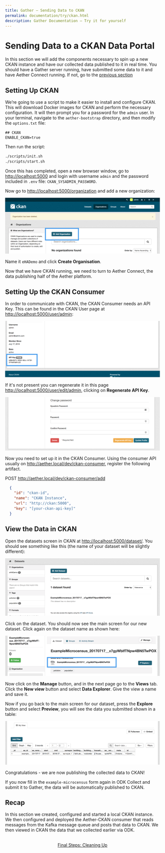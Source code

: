 ```yaml
---
title: Gather – Sending Data to CKAN
permalink: documentation/try/ckan.html
description: Gather Documentation – Try it for yourself
---
```


# Sending Data to a CKAN Data Portal

In this section we will add the components necessary to spin up a new CKAN instance and have our collected data published to it in real time.  You should have a Gather server running, have submitted some data to it and have Aether Connect running.  If not, go to the [previous section](aether-connect)

## Setting Up CKAN

We’re going to use a script to make it easier to install and configure CKAN. This will download Docker images for CKAN and perform the necessary configuration. It will then prompt you for a password for the `admin` user. In your terminal, navigate to the `aether-bootstrap` directory, and then modify the `options.txt` file:

```text
## CKAN
ENABLE_CKAN=true
```

Then run the script:

```bash
./scripts/init.sh
./scripts/start.sh
```

Once this has completed, open a new browser window, go to <http://localhost:5000> and login with username `admin` and the password included in `.env` file: `CKAN_SYSADMIN_PASSWORD`.

Now go to <http://localhost:5000/organization> and add a new organization:

![Adding an Organization in CKAN](/images/ckan-organizations.png)

Name it `eHADemo` and click **Create Organisation**.

Now that we have CKAN running, we need to turn to Aether Connect, the data publishing half of the Aether platform.

## Setting Up the CKAN Consumer

In order to communicate with CKAN, the CKAN Consumer needs an API Key. This can be found in the CKAN User page at <http://localhost:5000/user/admin>:

![Getting the CKAN API Key](/images/ckan-api-key.png)

If it's not present you can regenerate it in this page <http://localhost:5000/user/edit/admin>, clicking on **Regenerate API Key**.

![Getting the CKAN API Key](/images/ckan-regenerate-api-key.png)

Now you need to set up it in the CKAN Consumer.  Using the consumer API usually on <http://aether.local/dev/ckan-consumer>, register the following artifact.

POST <http://aether.local/dev/ckan-consumer/add>

```json
  {
    "id": "ckan-id",
    "name": "CKAN Instance",
    "url": "http://ckan:5000",
    "key": "[your-ckan-api-key]"
  }
```

## View the Data in CKAN

Open the datasets screen in CKAN at <http://localhost:5000/dataset/>. You should see something like this (the name of your dataset will be slightly different):

![Our dataset in CKAN](/images/ckan-datasets.png)

Click on the dataset. You should now see the main screen for our new dataset. Click again on the dataset name as shown here:

![The dataset link](/images/ckan-dataset-link.png)

Now click on the **Manage** button, and in the next page go to the **Views** tab. Click the **New view** button and select **Data Explorer**. Give the view a name and save it.

Now if you go back to the main screen for our dataset, press the **Explore** button and select **Preview**, you will see the data you submitted shown in a table:

![The dataset view in CKAN](/images/ckan-dataset-view.png)

Congratulations - we are now publishing the collected data to CKAN!

If you now fill in the `example-microcensus` form again in ODK Collect and submit it to Gather, the data will be automatically published to CKAN.

## Recap

In this section we created, configured and started a local CKAN instance. We then configured and deployed the Aether-CKAN consumer that reads messages from the Kafka message queue and posts that data to CKAN. We then viewed in CKAN the data that we collected earlier via ODK.

<div style="margin-top: 2rem; text-align: center">
<a href="clean-up">Final Steps: Cleaning Up</a>
</div>
